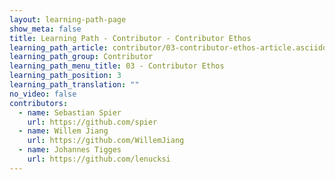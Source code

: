 ```yaml
---
layout: learning-path-page
show_meta: false
title: Learning Path - Contributor - Contributor Ethos
learning_path_article: contributor/03-contributor-ethos-article.asciidoc
learning_path_group: Contributor
learning_path_menu_title: 03 - Contributor Ethos
learning_path_position: 3
learning_path_translation: ""
no_video: false
contributors:
  - name: Sebastian Spier
    url: https://github.com/spier
  - name: Willem Jiang
    url: https://github.com/WillemJiang
  - name: Johannes Tigges
    url: https://github.com/lenucksi
---
```

<!--- This file autogenerated from https://github.com/InnerSourceCommons/InnerSourceLearningPath/blob/master/scripts -->
